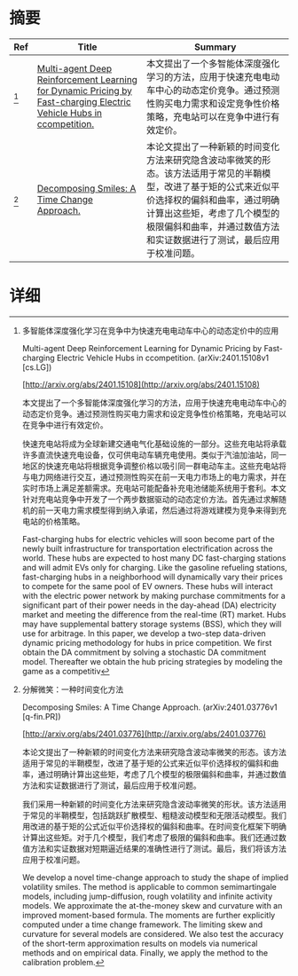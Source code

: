 # 摘要

| Ref | Title | Summary |
| --- | --- | --- |
| [^1] | [Multi-agent Deep Reinforcement Learning for Dynamic Pricing by Fast-charging Electric Vehicle Hubs in ccompetition.](http://arxiv.org/abs/2401.15108) | 本文提出了一个多智能体深度强化学习的方法，应用于快速充电电动车中心的动态定价竞争。通过预测性购买电力需求和设定竞争性价格策略，充电站可以在竞争中进行有效定价。 |
| [^2] | [Decomposing Smiles: A Time Change Approach.](http://arxiv.org/abs/2401.03776) | 本论文提出了一种新颖的时间变化方法来研究隐含波动率微笑的形态。该方法适用于常见的半鞘模型，改进了基于矩的公式来近似平价选择权的偏斜和曲率，通过明确计算出这些矩，考虑了几个模型的极限偏斜和曲率，并通过数值方法和实证数据进行了测试，最后应用于校准问题。 |

# 详细

[^1]: 多智能体深度强化学习在竞争中为快速充电电动车中心的动态定价中的应用

    Multi-agent Deep Reinforcement Learning for Dynamic Pricing by Fast-charging Electric Vehicle Hubs in ccompetition. (arXiv:2401.15108v1 [cs.LG])

    [http://arxiv.org/abs/2401.15108](http://arxiv.org/abs/2401.15108)

    本文提出了一个多智能体深度强化学习的方法，应用于快速充电电动车中心的动态定价竞争。通过预测性购买电力需求和设定竞争性价格策略，充电站可以在竞争中进行有效定价。

    

    快速充电站将成为全球新建交通电气化基础设施的一部分。这些充电站将承载许多直流快速充电设备，仅可供电动车辆充电使用。类似于汽油加油站，同一地区的快速充电站将根据竞争调整价格以吸引同一群电动车主。这些充电站将与电力网络进行交互，通过预测性购买在前一天电力市场上的电力需求，并在实时市场上满足差额需求。充电站可能配备补充电池储能系统用于套利。本文针对充电站竞争中开发了一个两步数据驱动的动态定价方法。首先通过求解随机的前一天电力需求模型得到纳入承诺，然后通过将游戏建模为竞争来得到充电站的价格策略。

    Fast-charging hubs for electric vehicles will soon become part of the newly built infrastructure for transportation electrification across the world. These hubs are expected to host many DC fast-charging stations and will admit EVs only for charging. Like the gasoline refueling stations, fast-charging hubs in a neighborhood will dynamically vary their prices to compete for the same pool of EV owners. These hubs will interact with the electric power network by making purchase commitments for a significant part of their power needs in the day-ahead (DA) electricity market and meeting the difference from the real-time (RT) market. Hubs may have supplemental battery storage systems (BSS), which they will use for arbitrage. In this paper, we develop a two-step data-driven dynamic pricing methodology for hubs in price competition. We first obtain the DA commitment by solving a stochastic DA commitment model. Thereafter we obtain the hub pricing strategies by modeling the game as a competitiv
    
[^2]: 分解微笑：一种时间变化方法

    Decomposing Smiles: A Time Change Approach. (arXiv:2401.03776v1 [q-fin.PR])

    [http://arxiv.org/abs/2401.03776](http://arxiv.org/abs/2401.03776)

    本论文提出了一种新颖的时间变化方法来研究隐含波动率微笑的形态。该方法适用于常见的半鞘模型，改进了基于矩的公式来近似平价选择权的偏斜和曲率，通过明确计算出这些矩，考虑了几个模型的极限偏斜和曲率，并通过数值方法和实证数据进行了测试，最后应用于校准问题。

    

    我们采用一种新颖的时间变化方法来研究隐含波动率微笑的形状。该方法适用于常见的半鞘模型，包括跳跃扩散模型、粗糙波动模型和无限活动模型。我们用改进的基于矩的公式近似平价选择权的偏斜和曲率。在时间变化框架下明确计算出这些矩。对于几个模型，我们考虑了极限的偏斜和曲率。我们还通过数值方法和实证数据对短期逼近结果的准确性进行了测试。最后，我们将该方法应用于校准问题。

    We develop a novel time-change approach to study the shape of implied volatility smiles. The method is applicable to common semimartingale models, including jump-diffusion, rough volatility and infinite activity models. We approximate the at-the-money skew and curvature with an improved moment-based formula. The moments are further explicitly computed under a time change framework. The limiting skew and curvature for several models are considered. We also test the accuracy of the short-term approximation results on models via numerical methods and on empirical data. Finally, we apply the method to the calibration problem.
    

